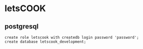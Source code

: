 # letsCOOK

## postgresql

```
create role letscook with createdb login password 'password';
create database letscook_development;
```
